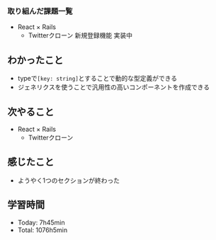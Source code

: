 ### 取り組んだ課題一覧
- React × Rails
  - Twitterクローン 新規登録機能 実装中
## わかったこと
- typeで`[key: string]`とすることで動的な型定義ができる
- ジェネリクスを使うことで汎用性の高いコンポーネントを作成できる
## 次やること
- React × Rails
  - Twitterクローン
## 感じたこと
- ようやく1つのセクションが終わった
## 学習時間
- Today: 7h45min
- Total: 1076h5min